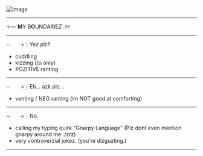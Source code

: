 ![image](https://i.postimg.cc/pLkk2HQz/tenor.gif)
***
✧— **M**Y B**O**UN*D*AR*I*E*Z* .୨୧
***
⌢  ⟢┊Yez plz!!
* cuddling
* kizzing (/p only)
* POZITIVE ranting

***

⌢  ⟢┊Eh... azk plz...
* venting  /  NEG ranting (im NOT good at comforting)

***


⌢  ⟢┊No.
* calling my typing quirk "Gnarpy Language" (Plz dont even mention gnarpy around me../zrz)
* very controverzial jokez. (you're dizguzting.)
***
